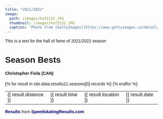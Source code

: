 ```yaml
---
title: "2021/2022"
image: 
  path: /images/hof2122.JPG
  thumbnail: /images/hof2122.JPG
  caption: "Photo from [GettyImages](https://www.gettyimages.ca/detail/news-photo/christopher-fiola-races-in-the-mens-500m-during-the-isu-news-photo/1359385077?adppopup=true)"
---
```


This is a test for the hall of fame of 2021/2022 season

<!-- Personal Records table -->
<head>
  <meta http-equiv="content-type" content="text/html; charset=utf-8" />
  <style type="text/css" media="screen">
    body {font-family: 'Lucida Grande', Verdana, Arial, sans-serif; padding: 5px;}
    table.records {margin: 1em; border-collapse: collapse; }
    table.records td {padding: .2em .5em; }
    table.records td.distance {width: 5em; font-weight: bold;}
    table.records td.time {width: 5em; text-align: right;}
    table.records td.date {}
    table.records td.location {width: 15em;}
    a {color: navy; text-decoration: none; font-weight: bold;}
    a:visited {font-weight: normal;}
    a:hover {color: crimson;}
  </style>
  <title>Season Bests</title>
</head>
<body>
  <h1>Season Bests</h1>
  <h4>Christopher Fiola (CAN)</h4>
  <table>
    {% for result in site.data.results21.seasons[0].records %}
    <tr>
      <td>{{ result.distance }}</td>
      <td>{{ result.time }}</td>
      <td>{{ result.location }}</td>
      <td>{{ result.date }}</td>
    </tr>
    {% endfor %}
  </table>
  <p><a href="https://speedskatingresults.com/index.php?p=17&s=46453"> Results </a> from <a href="https://speedskatingresults.com">SpeedskatingResults.com</a></p>
</body>
